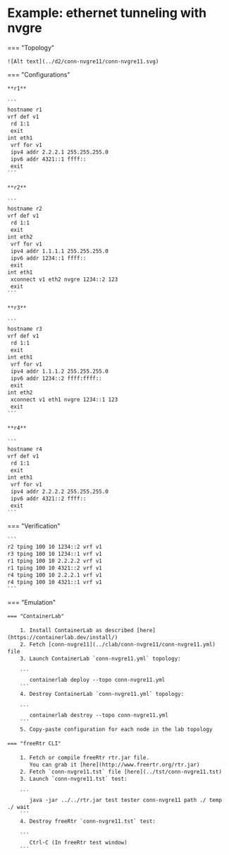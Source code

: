 # Example: ethernet tunneling with nvgre

=== "Topology"

    ![Alt text](../d2/conn-nvgre11/conn-nvgre11.svg)

=== "Configurations"

    **r1**

    ```
    hostname r1
    vrf def v1
     rd 1:1
     exit
    int eth1
     vrf for v1
     ipv4 addr 2.2.2.1 255.255.255.0
     ipv6 addr 4321::1 ffff::
     exit
    ```

    **r2**

    ```
    hostname r2
    vrf def v1
     rd 1:1
     exit
    int eth2
     vrf for v1
     ipv4 addr 1.1.1.1 255.255.255.0
     ipv6 addr 1234::1 ffff::
     exit
    int eth1
     xconnect v1 eth2 nvgre 1234::2 123
     exit
    ```

    **r3**

    ```
    hostname r3
    vrf def v1
     rd 1:1
     exit
    int eth1
     vrf for v1
     ipv4 addr 1.1.1.2 255.255.255.0
     ipv6 addr 1234::2 ffff:ffff::
     exit
    int eth2
     xconnect v1 eth1 nvgre 1234::1 123
     exit
    ```

    **r4**

    ```
    hostname r4
    vrf def v1
     rd 1:1
     exit
    int eth1
     vrf for v1
     ipv4 addr 2.2.2.2 255.255.255.0
     ipv6 addr 4321::2 ffff::
     exit
    ```

=== "Verification"

    ```
    r2 tping 100 10 1234::2 vrf v1
    r3 tping 100 10 1234::1 vrf v1
    r1 tping 100 10 2.2.2.2 vrf v1
    r1 tping 100 10 4321::2 vrf v1
    r4 tping 100 10 2.2.2.1 vrf v1
    r4 tping 100 10 4321::1 vrf v1
    ```

=== "Emulation"

    === "ContainerLab"

        1. Install ContainerLab as described [here](https://containerlab.dev/install/)  
        2. Fetch [conn-nvgre11](../clab/conn-nvgre11/conn-nvgre11.yml) file  
        3. Launch ContainerLab `conn-nvgre11.yml` topology:  

        ```
           containerlab deploy --topo conn-nvgre11.yml  
        ```
        4. Destroy ContainerLab `conn-nvgre11.yml` topology:  

        ```
           containerlab destroy --topo conn-nvgre11.yml  
        ```
        5. Copy-paste configuration for each node in the lab topology

    === "freeRtr CLI"

        1. Fetch or compile freeRtr rtr.jar file.  
           You can grab it [here](http://www.freertr.org/rtr.jar)  
        2. Fetch `conn-nvgre11.tst` file [here](../tst/conn-nvgre11.tst)  
        3. Launch `conn-nvgre11.tst` test:  

        ```
           java -jar ../../rtr.jar test tester conn-nvgre11 path ./ temp ./ wait
        ```
        4. Destroy freeRtr `conn-nvgre11.tst` test:  

        ```
           Ctrl-C (In freeRtr test window)
        ```

